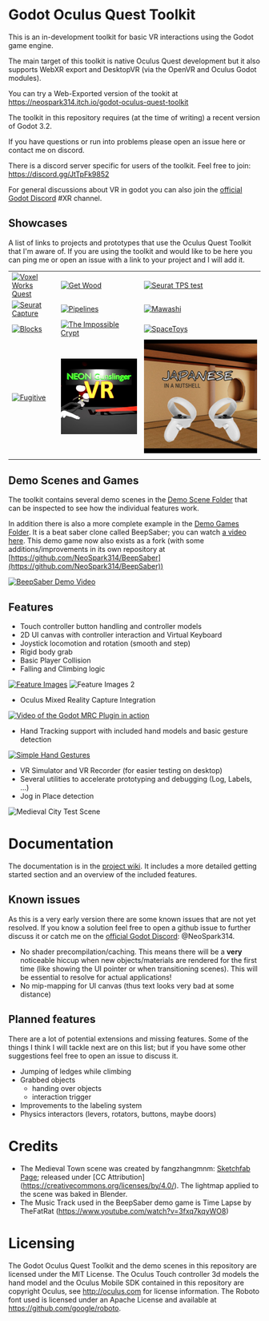 # Godot Oculus Quest Toolkit <!-- omit in toc --> 
This is an in-development toolkit for basic VR interactions using the Godot game engine.

The main target of this toolkit is native Oculus Quest development but it also supports WebXR export and DesktopVR (via the OpenVR and Oculus Godot modules).

You can try a Web-Exported version of the tookit at https://neospark314.itch.io/godot-oculus-quest-toolkit

The toolkit in this repository requires (at the time of writing) a recent version of Godot 3.2.

If you have questions or run into problems please open an issue here or contact me on discord.

There is a discord server specific for users of the toolkit. Feel free to join: https://discord.gg/JtTpFk9852

For general discussions about VR in godot you can also join the [official Godot Discord](https://discord.gg/zH7NUgz) #XR channel.

## Showcases
A list of links to projects and prototypes that use the Oculus Quest Toolkit that I'm aware of. If you are using the toolkit and would like to be here you can ping me or open an issue with a link to your project and I will add it.

| | | |
| -- | -- | -- |
|[![Voxel Works Quest](doc/images/showcase/voxel_works_quest.jpg)](https://sidequestvr.com/#/app/431) | [![Get Wood](doc/images/showcase/getwood.jpg)](https://globalgamejam.org/2020/games/get-wood-0) | [![Seurat TPS test](doc/images/showcase/seurat_tps_test.jpg)](https://www.youtube.com/watch?v=2RgMMeGQi2Q) |
|[![Seurat Capture](doc/images/showcase/seurat_capture.jpg)](https://www.youtube.com/watch?v=ikYTkyIMV8k) | [![Pipelines](doc/images/showcase/pipelines.jpg)](https://saoigames.itch.io/pipelines-quest) | [![Mawashi](doc/images/showcase/mawashi.jpg)](https://sidequestvr.com/#/app/460) |
|[![Blocks](doc/images/showcase/blocks.jpg)](https://kosmosschool.itch.io/blocks) | [![The Impossible Crypt](doc/images/showcase/impossible_crypt.jpg)](https://neospark314.itch.io/the-impossible-crypt)  | [![SpaceToys](doc/images/showcase/spacetoys.jpg)](https://github.com/ssj71/SpaceToys)|
| [![Fugitive](doc/images/showcase/fugitive.jpg)](https://wavesonics.itch.io/fugitive-3d) | [![NeonGunslingerVR](doc/images/showcase/neon_gunslinger_vr.jpg)](https://sidequestvr.com/app/2680)| [![JapaneseInANutshell](doc/images/showcase/japanese_in_a_nutshell.jpg)](https://sidequestvr.com/app/2519)|
| | | |

## Demo Scenes and Games
The toolkit contains several demo scenes in the [Demo Scene Folder](demo_scenes/) that can be inspected to see how the individual features work.

In addition there is also a more complete example in the [Demo Games Folder](dmeo_games/). It is a beat saber clone called BeepSaber; you can watch [a video here](https://www.youtube.com/watch?v=kg3yiwaphlk). This demo game now also exists as a fork (with some additions/improvements in its own repository at
[https://github.com/NeoSpark314/BeepSaber](https://github.com/NeoSpark314/BeepSaber))

[![BeepSaber Demo Video](doc/images/showcase/beepsaber.jpg)](https://www.youtube.com/watch?v=kg3yiwaphlk)

## Features
- Touch controller button handling and controller models
- 2D UI canvas with controller interaction and Virtual Keyboard
- Joystick locomotion and rotation (smooth and step)
- Rigid body grab
- Basic Player Collision
- Falling and Climbing logic

[![Feature Images](doc/images/feature_overview.jpg?raw=true)](https://youtu.be/-jzkHOum1kU)
![Feature Images 2](doc/images/feature_overview_2.jpg)

- Oculus Mixed Reality Capture Integration

[![Video of the Godot MRC Plugin in action](https://img.youtube.com/vi/LDKzn48-3cs/0.jpg)](https://www.youtube.com/watch?v=LDKzn48-3cs)

- Hand Tracking support with included hand models and basic gesture detection

[![Simple Hand Gestures](doc/images/hand_gestures.jpg?raw=true)](https://twitter.com/NeoSpark314/status/1213443646755934208)


- VR Simulator and VR Recorder (for easier testing on desktop)
- Several utilities to accelerate prototyping and debugging (Log, Labels, ...)
- Jog in Place detection

![Medieval City Test Scene](doc/images/medieval_city_screenshot.jpg?raw=true)


# Documentation
The documentation is in the [project wiki](https://github.com/NeoSpark314/godot_oculus_quest_toolkit/wiki). It includes
a more detailed getting started section and an overview of the included features.

## Known issues

As this is a very early version there are some known issues that are not yet resolved. If you know a solution feel free to open a github issue to further discuss it or catch me on the [official Godot Discord](https://discord.gg/zH7NUgz): @NeoSpark314.

- No shader precompilation/caching. This means there will be a **very** noticeable hiccup when new objects/materials are rendered for the first time (like showing the UI pointer or when transitioning scenes). This will be essential to resolve for actual applications!
- No mip-mapping for UI canvas (thus text looks very bad at some distance)


## Planned features

There are a lot of potential extensions and missing features. Some of the things I think I will tackle next are on this list; but if you have some other suggestions feel free to open an issue to discuss it.

- Jumping of ledges while climbing
- Grabbed objects
  - handing over objects
  - interaction trigger
- Improvements to the labeling system
- Physics interactors (levers, rotators, buttons, maybe doors)

# Credits
- The Medieval Town scene was created by fangzhangmnm: [Sketchfab Page](https://sketchfab.com/3d-models/medieval-town-a174a1449da345b8ab51308032587e71); released under [CC Attribution] (https://creativecommons.org/licenses/by/4.0/). The lightmap applied to the scene was baked in Blender.
- The Music Track used in the BeepSaber demo game is Time Lapse by TheFatRat (https://www.youtube.com/watch?v=3fxq7kqyWO8)


# Licensing
The Godot Oculus Quest Toolkit and the demo scenes in this repository are licensed under the MIT License. The Oculus Touch controller 3d models the hand model and the Oculus Mobile SDK contained in this repository are copyright Oculus, see http://oculus.com for license information.
The Roboto font used is licensed under an Apache License and available at https://github.com/google/roboto.
